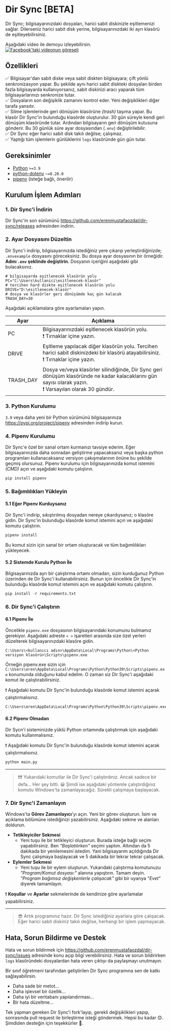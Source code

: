 
# Dir Sync [BETA]
Dir Sync; bilgisayarınızdaki dosyaları, harici sabit diskinizle eşitlemenizi sağlar. Dilerseniz harici sabit disk yerine, bilgisayarınızdaki iki ayrı klasörü de eşitleyebilirsiniz.

Aşağıdaki video ile demoyu izleyebilirsin.
[![Facebook'taki videonun göreseli](https://scontent-ist1-1.xx.fbcdn.net/v/t15.5256-10/300819345_784912042628224_1018950493210215850_n.jpg?stp=dst-jpg_p180x540&_nc_cat=110&ccb=1-7&_nc_sid=ad6a45&_nc_eui2=AeG9UYgvJVikMgeTnHX6yMtpw6vJxV6SmEHDq8nFXpKYQY9iCqduoJAL5vssJcaAaeTU-mkTEJdK2MElz_HbBnLD&_nc_ohc=mPWG_k1naVUAX8-cUCK&_nc_ht=scontent-ist1-1.xx&oh=00_AT9Fc4tIMSrffB55fsYL2gYi0u85wKCd8wL3pmd1KywM6w&oe=630E2F49)](https://www.facebook.com/eren.mustafa.ozdal/posts/pfbid09ShhXqMyXyCLYDCEGnQ2358yVXDSpjZT4ax89nN28bgQ15TtCbJ711RZsjX1TgjEl)

## Özellikleri
✅ Bilgisayar'dan sabit diske veya sabit diskten bilgisayara; çift yönlü senkronizasyon yapar. Bu şekilde aynı harici sabit diskteki dosyaları birden fazla bilgisayarda kullanıyorsanız, sabit diskinizi aracı yaparak tüm bilgisayarlarınızı senkronize tutar.<br>
✅ Dosyaların son değişiklik zamanını kontrol eder. Yeni değişiklikleri diğer tarafa yansıtır.<br>
✅ Silme işlemlerinde geri dönüşüm klasörüne *(trash)* taşıma yapar. Bu klasör Dir Sync'in bulunduğu klasörde oluşturulur. 30 gün süreyle kendi geri dönüşüm klasöründe tutar. Ardından bilgisayarın geri dönüşüm kutusuna gönderir. Bu 30 günlük süre ayar dosyasından (`.env`) değiştirilebilir.<br>
✅ Dir Sync eğer harici sabit disk takılı değilse; çalışmaz.<br>
✅ Yaptığı tüm işlemlerin günlüklerini `logs` klasöründe gün gün tutar.

## Gereksinimler

- [Python](https://www.python.org/downloads) `>=3.9`
- [python-dotenv](https://pypi.org/project/python-dotenv) `~=0.20.0`
- [pipenv](https://pypi.org/project/pipenv) (isteğe bağlı, önerilir)

## Kurulum İşlem Adımları

### 1. Dir Sync'i İndirin
Dir Sync'in son sürümünü https://github.com/erenmustafaozdal/dir-sync/releases adresinden indirin.

### 2. Ayar Dosyasını Düzeltin
Dir Sync'i indirip, bilgisayarınızda istediğiniz yere çıkarıp yerleştirdiğinizde; `.envexample` dosyasını göreceksiniz. Bu dosya ayar dosyasının bir örneğidir. **Adını `.env` şeklinde değiştirin.** Dosyanın içeriğini aşağıdaki gibi bulacaksınız.

```
# bilgisayarda eşitlenecek klasörün yolu  
PC="C:\Users\kullanici\esitlenecek-klasör"  
# tercihen hard diskte eşitlenecek klasörün yolu  
DRIVE="D:\esitlenecek-klasör"  
# dosya ve klasörler geri dönüşümde kaç gün kalacak  
TRASH_DAY=30
```

Aşağıdaki açıklamalara göre ayarlamaları yapın.

| Ayar 	| Açıklama 	|
|---	|---	|
| PC 	| Bilgisayarınızdaki eşitlenecek klasörün yolu.<br>❗ Tırnaklar içine yazın. 	|
| DRIVE 	| Eşitleme yapılacak diğer klasörün yolu. Tercihen harici sabit diskinizdeki bir klasörü atayabilirsiniz.<br>❗ Tırnaklar içine yazın. 	|
| TRASH_DAY 	| Dosya ve/veya klasörler silindiğinde, Dir Sync geri dönüşüm klasöründe ne kadar kalacaklarını gün sayısı olarak yazın.<br>❗ Varsayılan olarak 30 gündür. 	|


### 3. Python Kurulumu
`3.9` veya daha yeni bir Python sürümünü bilgisayarınıza https://pypi.org/project/pipenv adresinden indirip kurun.

### 4. Pipenv Kurulumu
Dir Sync'e özel bir sanal ortam kurmanızı tavsiye ederim. Eğer bilgisayarınızda daha sonradan geliştirme yapacaksanız veya başka python programları kullanacaksanız versiyon çakışmalarının önüne bu şekilde geçmiş olursunuz.
Pipenv kurulumu için bilgisayarınızda komut istemini *(CMD)* açın ve aşağıdaki komutu çalıştırın.
```python
pip install pipenv
```

### 5. Bağımlılıkları Yükleyin

#### 5.1 Eğer Pipenv Kurduysanız
Dir Sync'i indirip, sıkıştırılmış dosyadan nereye çıkardıysanız; o klasöre gidin. Dir Sync'in bulunduğu klasörde komut istemini açın ve aşağıdaki komutu çalıştırın.
```python
pipenv install
```
Bu komut sizin için sanal bir ortam oluşturacak ve tüm bağımlılıkları yükleyecek.

#### 5.2 Sistemde Kurulu Python İle
Bilgisayarınızda ayrı bir çalıştırma ortamı olmadan, sizin kurduğunuz Python üzerinden de Dir Sync'i kullanabilirsiniz. Bunun için öncelikle Dir Sync'in bulunduğu klasörde komut istemini açın ve aşağıdaki komutu çalıştırın.
```python
pip install -r requirements.txt
```

### 6. Dir Sync'i Çalıştırın

#### 6.1 Pipenv İle
Öncelikle `pipenv.exe` dosyasının bilgisayarındaki konumunu bulmamız gerekiyor. Aşağıdaki adreste `< >` işaretleri arasında size özel yerleri düzelterek bilgisayarınızdaki klasöre gidin.
```
C:\Users\<kullanıcı adın>\AppData\Local\Programs\Python\<Python versiyon klasörü>\Scripts\pipenv.exe
```
Örneğin pipenv.exe sizin için `C:\Users\eren\AppData\Local\Programs\Python\Python39\Scripts\pipenv.exe` konumunda olduğunu kabul edelim. O zaman siz Dir Sync'i aşağıdaki komut ile çalıştırabilirsiniz.

❗ Aşağıdaki komutu Dir Sync'in bulunduğu klasörde komut istemini açarak çalıştırmalısınız.

```python
C:\Users\eren\AppData\Local\Programs\Python\Python39\Scripts\pipenv.exe run python main.py
```

#### 6.2 Pipenv Olmadan
Dir Sycn'i sisteminizde yüklü Python ortamında çalıştırmak için aşağıdaki komutu kullanmalısınız.

❗ Aşağıdaki komutu Dir Sync'in bulunduğu klasörde komut istemini açarak çalıştırmalısınız.

```python
python main.py
```

---

> ❗❗❗ Yukarıdaki komutlar ile Dir Sync'i çalıştırdınız. Ancak sadece bir defa... Her şey bitti. 😀 Şimdi ise aşağıdaki yöntemle çalıştırdığınız komutu Windows'ta zamanlayacağız. Sürekli çalışmaya başlayacak.

### 7. Dir Sync'i Zamanlayın
Windows'ta **Görev Zamanlayıcı**'yı açın. Yeni bir görev oluşturun. İsim ve açıklama bölümüne istediğinizi yazabilirsiniz. Aşağıdaki sekme ve alanları doldurun.

- **Tetikleyiciler Sekmesi**
    - Yeni tuşu ile bir tetikleyici oluşturun. Burada isteğe bağlı seçim yapabilirsiniz. Ben *"Başlatılırken"* seçimi yaptım. Altından da 5 dakikada bir yenilemesini istedim. Yani bilgisayarım açıldığında Dir Sync çalışmaya başlayacak ve 5 dakikada bir tekrar tekrar çalışacak.
- **Eylemler Sekmesi**
    - Yeni tuşu ile bir eylem oluşturun. Yukarıdaki çalıştırma komutunuzu *"Program/Komut dosyası:"* alanına yapıştırın. Tamam deyin. *"Program bağımsız değişkenlerle çalışacak"* gibi bir uyarıya *"Evet"* diyerek tamamlayın.

❗ **Koşullar** ve **Ayarlar** sekmelerinde de kendinize göre ayarlamalar yapabilirsiniz.

---

> 😎 Artık programınız hazır. Dir Sync istediğiniz ayarlara göre çalışacak. Eğer harici sabit diskiniz takılı değilse, herhangi bir işlem yapmayacak.

## Hata, Sorun Bildirme ve Destek
Hata ve sorun bildirmek için https://github.com/erenmustafaozdal/dir-sync/issues adresinde konu açıp bilgi verebilirsiniz. Hata ve sorun bildirirken `logs` klasöründeki dosyalardan hata veren çıktıyı da paylaşmayı unutmayın.

Bir sınıf öğretmeni tarafından geliştirilen Dir Sync programına sen de katkı sağlayabilirsin.

- Daha sade bir metot...
- Daha işlevsel bir özellik...
- Daha iyi bir veritabanı yapılandırması...
- Bir hata düzeltme...

Tek yapman gereken Dir Sync'i fork'layıp, gerekli değişiklikleri yapıp, sonrasında pull request ile birleştirme isteği göndermek. Hepsi bu kadar 😊. Şimdiden desteğin için teşekkürler 🙏.
